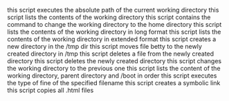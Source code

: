 this script executes the absolute path of the current working directory
this script lists the contents of the working directory
this script contains the command to change the working directory to the home directory
this script lists the contents of the working directory in long format
this script lists the contents of the working directory in extended format
this script creates a new directory in the /tmp dir
this script moves file betty to the newly created directory in /tmp
this script deletes a file from the newly created directory
this script deletes the newly created directory
this script changes the working directory to the previous one
this script lists the content of the working directory, parent directory and /boot in order
this script executes the type of fine of the specified filename
this script creates a symbolic link
this script copies all .html files
